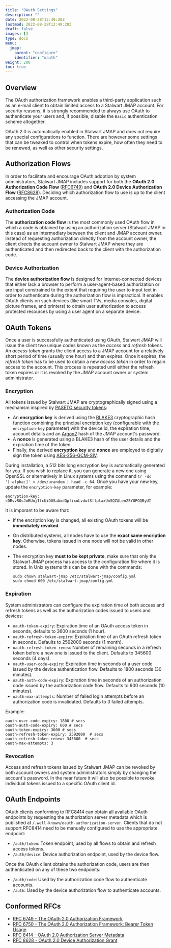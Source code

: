 ```yaml
---
title: "OAuth Settings"
description: ""
date: 2022-08-28T12:49:20Z
lastmod: 2022-08-28T12:49:20Z
draft: false
images: []
type: docs
menu:
  jmap:
    parent: "configure"
    identifier: "oauth"
weight: 200
toc: true
---
```


## Overview

The OAuth authorization framework enables a third-party application such as an e-mail client to obtain limited 
access to a Stalwart JMAP account. For security reasons, it is strongly recommended to always use OAuth to
authenticate your users and, if possible, disable the ``Basic`` authentication scheme altogether.

OAuth 2.0 is automatically enabled in Stalwart JMAP and does not require any special configurations to function.
There are however some settings that can be tweaked to control when tokens expire, how often they need to be renewed,
as well as other security settings.

## Authorization Flows

In order to facilitate and encourage OAuth adoption by system administrators, Stalwart JMAP includes support for both 
the __OAuth 2.0 Authorization Code Flow__ ([RFC6749](https://www.rfc-editor.org/rfc/rfc6749.html)) and 
__OAuth 2.0 Device Authorization Flow__ ([RFC8628](https://www.rfc-editor.org/rfc/rfc8628)).
Deciding which authorization flow to use is up to the client accessing the JMAP account.

### Authorization Code

The __authorization code flow__ is the most commonly used OAuth flow in which a code is
obtained by using an authorization server (Stalwart JMAP in this case) as an intermediary between the 
client and JMAP account owner.
Instead of requesting authorization directly from the account owner, the client directs the account
owner to Stalwart JMAP where they are authenticated and then redirected back to the client with 
the authorization code.

### Device Authorization

The __device authorization flow__ is designed for Internet-connected devices that either lack a browser 
to perform a user-agent-based authorization or are input constrained to the extent that requiring the 
user to input text in order to authenticate during the authorization flow is impractical.  It enables 
OAuth clients on such devices (like smart TVs, media consoles, digital picture frames, and printers) to 
obtain user authorization to access protected resources by using a user agent on a separate device.

## OAuth Tokens

Once a user is successfully authenticated using OAuth, Stalwart JMAP will issue the client two unique codes known 
as the *access* and *refresh* tokens. An *access token* grants the client access to a JMAP account for a relatively short 
period of time (usually one hour) and then expires. Once it expires, the *refresh token* has to be used to obtain
a new *access token* in order to regain access to the account. This process is repeated until either the 
refresh token expires or it is revoked by the JMAP account owner or system administrator.

### Encryption

All tokens issued by Stalwart JMAP are cryptographically signed using a mechanism inspired by 
[PASETO security tokens](https://paseto.io/):

- An **encryption key** is derived using the [BLAKE3](https://en.wikipedia.org/wiki/BLAKE_(hash_function)#BLAKE3)
  cryptographic hash function combining the principal encription key (configurable with the `encryption-key`
  parameter) with the device id, the expiration time, account details and an [Argon2](https://en.wikipedia.org/wiki/Argon2)
  hash of the JMAP account's password.
- A **nonce** is generated using a BLAKE3 hash of the user details and the expiration time of the token.
- Finally, the derived **encryption key** and **nonce** are employed to digitally sign the token using 
  [AES-256-GCM-SIV](https://www.rfc-editor.org/rfc/rfc8452).

During installation, a 512 bits long encryption key is automatically generated for you. If you wish
to replace it, you can generate a new one using OpenSSL or alternatively in Linux systems using the
command ``tr -dc '[:alpha:]' < /dev/urandom | head -c 64``. Once you have your new key, update the ``encryption-key``
parameter, for example:

```
encryption-key: sDRvvROsJmRUnjIfcUiDUSaAxdQpfixuLvdwlSffptaxUnSQZALenZSYUPQQByUI
```

It is imporant to be aware that:

- If the encription key is changed, all existing OAuth tokens will be **immediately revoked**.
- On distributed systems, all nodes have to use the **exact same encription key**. Otherwise,
  tokens issued in one node will not be valid in other nodes.
- The encryption key **must to be kept private**, make sure that only the Stalwart JMAP process
  has access to the configuration file where it is stored. In Unix systems this can be done
  with the commands:
  
   ```
   sudo chown stalwart-jmap /etc/stalwart-jmap/config.yml
   sudo chmod 600 /etc/stalwart-jmap/config.yml
   ``` 

### Expiration

System administrators can configure the expiration time of both access and
refresh tokens as well as the authorization codes issued to users and devices:

- ``oauth-token-expiry``: Expiration time of an OAuth access token in seconds, defaults to 3600 seconds (1 hour).
- ``oauth-refresh-token-expiry``: Expiration time of an OAuth refresh token in seconds. Defaults to 2592000 seconds (1 month).
- ``oauth-refresh-token-renew``:  Number of remaining seconds in a refresh token before a new one is issued to the client. Defaults to 345600 seconds (4 days).
- ``oauth-user-code-expiry``: Expiration time in seconds of a user code issued by the device authentication flow. Defaults to 1800 seconds (30 minutes).
- ``oauth-auth-code-expiry``: Expiration time in seconds of an authorization code issued by the authorization code flow. Defaults to 600 seconds (10 minutes).
- ``oauth-max-attempts``: Number of failed login attempts before an authorization code is invalidated. Defaults to 3 failed attempts.

Example:

```
oauth-user-code-expiry: 1800 # secs
oauth-auth-code-expiry: 600 # secs
oauth-token-expiry: 3600 # secs
oauth-refresh-token-expiry: 2592000  # secs
oauth-refresh-token-renew: 345600  # secs
oauth-max-attempts: 3
```

### Revocation

Access and refresh tokens issued by Stalwart JMAP can be revoked by both account owners
and system administrators simply by changing the account's password.
In the near future it will also be possible to revoke individual tokens issued to a
specific OAuth client id.

## OAuth Endpoints

OAuth clients conforming to [RFC8414](https://www.rfc-editor.org/rfc/rfc8414.html) can obtain
all available OAuth endpoints by requesting the authorization server metadata which is published
at ``/.well-known/oauth-authorization-server``. Clients that do not support RFC8414 need to be manually
configured to use the appropriate endpoint:

- ``/auth/token``: Token endpoint, used by all flows to obtain and refresh access tokens.
- ``/auth/device``: Device authorization endpoint, used by the device flow.

Once the OAuth client obtains the authorization code, users are then authenticated on any
of these two endpoints:

- ``/auth/code``: Used by the authorization code flow to authenticate accounts.
- ``/auth``: Used by the device authorization flow to authenticate accounts.

## Conformed RFCs

- [RFC 6749 - The OAuth 2.0 Authorization Framework](https://www.rfc-editor.org/rfc/rfc6749.html)
- [RFC 6750 - The OAuth 2.0 Authorization Framework: Bearer Token Usage](https://datatracker.ietf.org/doc/html/rfc6750)
- [RFC 8414 - OAuth 2.0 Authorization Server Metadata](https://www.rfc-editor.org/rfc/rfc8414.html)
- [RFC 8628 - OAuth 2.0 Device Authorization Grant](https://www.rfc-editor.org/rfc/rfc8628)
